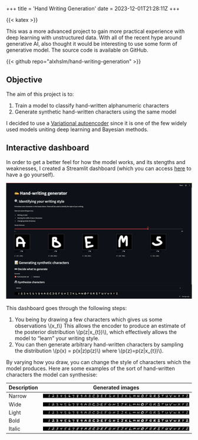 +++
title = 'Hand Writing Generation'
date = 2023-12-01T21:28:11Z
+++

{{< katex >}}


This was a more advanced project to gain more practical experience with deep learning with unstructured data. With all of the recent hype around generative AI, also thought it would be interesting to use some form of generative model. The source code is available on GitHub.

{{< github repo="alxhslm/hand-writing-generation" >}}


## Objective  
The aim of this project is to: 

1. Train a model to classify hand-written alphanumeric characters
2. Generate synthetic hand-written characters using the same model

I decided to use a [Variational autoencoder](https://en.wikipedia.org/wiki/Variational_autoencoder) since it is one of the few widely used models uniting deep learning and Bayesian methods.

## Interactive dashboard
In order to get a better feel for how the model works, and its stengths and weaknesses, I created a Streamlit dashboard (which you can access [here](https://hand-writing-generation.streamlit.app/) to have a go yourself).

![Streamlit app](images/streamlit_app.png)

This dashboard goes through the following steps:

1. You being by drawing a few characters which gives us some observations \\(x_t\\) This allows the encoder to produce an estimate of the posterior distribution \\(p(z|x_{t})\\), which effectively allows the model to “learn” your writing style.
2. You can then generate arbitrary hand-written characters by sampling the distribution \\(p(x) = p(x|z)p(z)\\) where \\(p(z)=p(z|x_{t})\\). 

By varying how you draw, you can change the style of characters which the model produces. Here are some examples of the sort of hand-written characters the model can synthesise:

| Description | Generated images                        |
|-------------|-----------------------------------------|
| Narrow      | ![Narrow characters](images/narrow.jpg) |
| Wide        | ![Wide characters](images/wide.jpg)     |
| Light       | ![Thin characters](images/light.jpg)    |
| Bold        | ![Bold characters ]( images/bold.jpg )  |
| Italic      | ![Italic characters](images/italic.jpg) |
